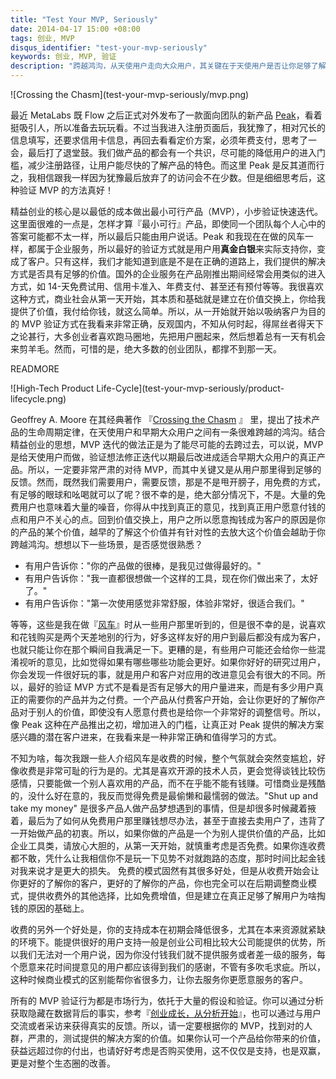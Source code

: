 ```yaml
---
title: "Test Your MVP, Seriously"
date: 2014-04-17 15:00 +08:00
tags: 创业, MVP
disqus_identifier: "test-your-mvp-seriously"
keywords: 创业, MVP, 验证
description: "跨越鸿沟，从天使用户走向大众用户，其关键在于天使用户是否让你足够了解你的产品。所以从客户开始验证你的 MVP 能让你更好的开始，让你能更容易的了解用户的痛点以及你提供的解决方案是否合理。所以，一定要非常严肃的对待 MVP。"
---
```


<aside class="aside">
  ![Crossing the Chasm](test-your-mvp-seriously/mvp.png)
</aside>

最近 MetaLabs 既 Flow 之后正式对外发布了一款面向团队的新产品 [Peak](http://www.usepeak.com/)，看着挺吸引人，所以准备去玩玩看。不过当我进入注册页面后，我犹豫了，相对冗长的信息填写，还要求信用卡信息，再回去看看定价方案，必须年费支付，思考了一会，最后打了退堂鼓。我们做产品的都会有一个共识，尽可能的降低用户的进入门槛，减少注册路径，让用户能尽快的了解产品的特色。而这里 Peak 是反其道而行之，我相信跟我一样因为犹豫最后放弃了的访问会不在少数。但是细细思考后，这种验证 MVP 的方法真好！

精益创业的核心是以最低的成本做出最小可行产品（MVP），小步验证快速迭代。这里面很难的一点是，怎样才算『最小可行』产品，即使同一个团队每个人心中的答案可能都不太一样，所以最后只能由用户说话。Peak 和我现在在做的风车一样，都属于企业服务，所以最好的验证方式就是用户用**真金白银**来实际支持你，变成了客户。只有这样，我们才能知道到底是不是在正确的道路上，我们提供的解决方式是否具有足够的价值。国外的企业服务在产品刚推出期间经常会用类似的进入方式，如 14-天免费试用、信用卡准入、年费支付、甚至还有预付等等。我很喜欢这种方式，商业社会从第一天开始，其本质和基础就是建立在价值交换上，你给我提供了价值，我付给你钱，就这么简单。所以，从一开始就开始以吸纳客户为目的的 MVP 验证方式在我看来非常正确，反观国内，不知从何时起，得屌丝者得天下之论甚行，大多创业者喜欢跑马圈地，先把用户圈起来，然后想着总有一天有机会来剪羊毛。然而，可惜的是，绝大多数的创业团队，都撑不到那一天。

READMORE

<aside class="aside">
  ![High-Tech Product Life-Cycle](test-your-mvp-seriously/product-lifecycle.png)
</aside>

Geoffrey A. Moore 在其经典著作 『[Crossing the Chasm](http://en.wikipedia.org/wiki/Crossing_the_Chasm) 』 里，提出了技术产品的生命周期定律，在天使用户和早期大众用户之间有一条很难跨越的鸿沟。结合精益创业的思想，MVP 迭代的做法正是为了能尽可能的去跨过去，可以说，MVP 是给天使用户而做，验证想法修正迭代以期最后改进成适合早期大众用户的真正产品。所以，一定要非常严肃的对待 MVP，而其中关键又是从用户那里得到足够的反馈。然而，既然我们需要用户，需要反馈，那是不是甩开膀子，用免费的方式，有足够的眼球和吆喝就可以了呢？很不幸的是，绝大部分情况下，不是。大量的免费用户也意味着大量的噪音，你得从中找到真正的意见，找到真正用户愿意付钱的点和用户不关心的点。回到价值交换上，用户之所以愿意掏钱成为客户的原因是你的产品的某个价值，越早的了解这个价值并有针对性的去放大这个价值会越助于你跨越鸿沟。想想以下一些场景，是否感觉很熟悉？

* 有用户告诉你："你的产品做的很棒，是我见过做得最好的。"
* 有用户告诉你："我一直都很想做一个这样的工具，现在你们做出来了，太好了。"
* 有用户告诉你："第一次使用感觉非常舒服，体验非常好，很适合我们。"

等等，这些是我在做『[风车](https://fengcheco.com)』时从一些用户那里听到的，但是很不幸的是，说喜欢和花钱购买是两个天差地别的行为，好多这样友好的用户到最后都没有成为客户，也就只能让你在那个瞬间自我满足一下。更糟的是，有些用户可能还会给你一些混淆视听的意见，比如觉得如果有哪些哪些功能会更好。如果你好好的研究过用户，你会发现一件很好玩的事，就是用户和客户对应用的改进意见会有很大的不同。所以，最好的验证 MVP 方式不是看是否有足够大的用户量进来，而是有多少用户真正的需要你的产品并为之付费。一个产品从付费客户开始，会让你更好的了解你产品对于别人的价值，即使没有人愿意付费也是给你一个非常好的调整信号。所以，像 Peak 这种在产品推出之初，增加进入的门槛，让真正对 Peak 提供的解决方案感兴趣的潜在客户进来，在我看来是一种非常正确和值得学习的方式。

不知为啥，每次我跟一些人介绍风车是收费的时候，整个气氛就会突然变尴尬，好像收费是非常可耻的行为是的。尤其是喜欢开源的技术人员，更会觉得谈钱比较伤感情，只要能做一个别人喜欢用的产品，而不在乎能不能有钱赚。可惜商业是残酷的，没什么好在意的，我反而觉得免费是最偷懒和最懦弱的做法。"Shut up and take my money" 是很多产品人做产品梦想遇到的事情，但是却很多时候藏着掖着，最后为了如何从免费用户那里赚钱想尽办法，甚至于直接去卖用户了，违背了一开始做产品的初衷。所以，如果你做的产品是一个为别人提供价值的产品，比如企业工具类，请放心大胆的，从第一天开始，就慎重考虑是否免费。如果你连收费都不敢，凭什么让我相信你不是玩一下见势不对就跑路的态度，那时时间比起金钱对我来说才是更大的损失。 免费的模式固然有其很多好处，但是从收费开始会让你更好的了解你的客户，更好的了解你的产品，你也完全可以在后期调整商业模式，提供收费外的其他选择，比如免费增值，但是建立在真正足够了解用户为啥掏钱的原因的基础上。

收费的另外一个好处是，你的支持成本在初期会降低很多，尤其在本来资源就紧缺的环境下。能提供很好的用户支持一般是创业公司相比较大公司能提供的优势，所以我们无法对一个用户说，因为你没付钱我们就不提供服务或者差一级的服务，每个愿意来花时间提意见的用户都应该得到我们的感谢，不管有多吹毛求疵。所以，这种时候商业模式的区别能帮你省很多力，让你去服务你更愿意服务的客户。

所有的 MVP 验证行为都是市场行为，依托于大量的假设和验证。你可以通过分析获取隐藏在数据背后的事实，参考『[创业成长，从分析开始](http://yedingding.com/2014/03/27/growth-from-analytics.html)』，也可以通过与用户交流或者采访来获得真实的反馈。所以，请一定要根据你的 MVP，找到对的人群，严肃的，测试提供的解决方案的价值。如果你认可一个产品给你带来的价值，获益远超过你的付出，也请好好考虑是否购买使用，这不仅仅是支持，也是双赢，更是对整个生态圈的改善。
